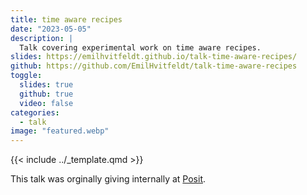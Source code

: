```yaml
---
title: time aware recipes
date: "2023-05-05"
description: |
  Talk covering experimental work on time aware recipes. 
slides: https://emilhvitfeldt.github.io/talk-time-aware-recipes/
github: https://github.com/EmilHvitfeldt/talk-time-aware-recipes
toggle:
  slides: true
  github: true
  video: false
categories:
  - talk
image: "featured.webp"
---
```


{{< include ../_template.qmd >}}

This talk was orginally giving internally at [Posit](https://posit.co/).
